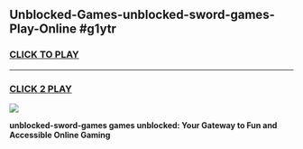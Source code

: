
## Unblocked-Games-unblocked-sword-games-Play-Online #g1ytr
<h3>
<a href="https://news.freeplayer.one?title=unblocked-sword-games&ref=3">CLICK TO PLAY</a></h3>
<hr>

<h3>
<a href="https://news.freeplayer.one?title=unblocked-sword-games&ref=3">CLICK 2 PLAY</a>
  
</h3>

<a href="https://news.freeplayer.one?title=unblocked-sword-games&ref=3"><img src="https://clearcache.store/games.png"></a>


**unblocked-sword-games games unblocked: Your Gateway to Fun and Accessible Online Gaming**
